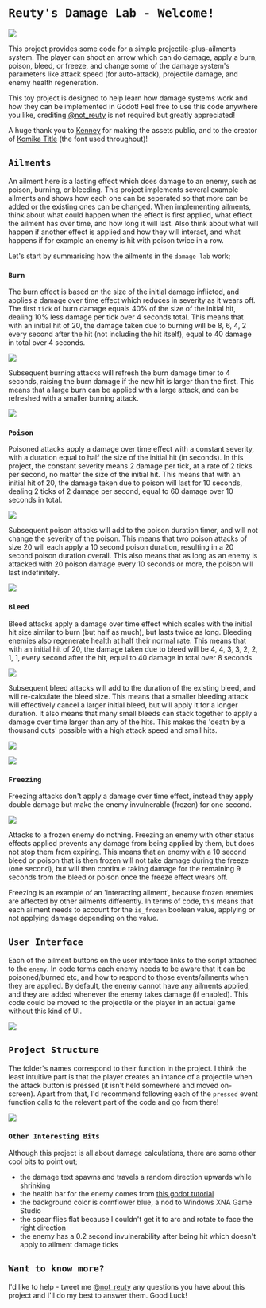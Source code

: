 # `Reuty's Damage Lab - Welcome!`

![](gifs/all.gif)

This project provides some code for a simple projectile-plus-ailments system. The player can shoot an arrow which can do damage, apply a burn, poison, bleed, or freeze, and change some of the damage system's parameters like attack speed (for auto-attack), projectile damage, and enemy health regeneration.

This toy project is designed to help learn how damage systems work and how they can be implemented in Godot! Feel free to use this code anywhere you like, crediting [@not_reuty](https://twitter.com/not_reuty) is not required but greatly appreciated!

A huge thank you to [Kenney](https://twitter.com/KenneyNL) for making the assets public, and to the creator of [Komika Title](https://www.dafont.com/komika-title.font) (the font used throughout)!

## `Ailments`
An ailment here is a lasting effect which does damage to an enemy, such as poison, burning, or bleeding. This project implements several example ailments and shows how each one can be seperated so that more can be added or the existing ones can be changed. When implementing ailments, think about what could happen when the effect is first applied, what effect the ailment has over time, and how long it will last. Also think about what will happen if another effect is applied and how they will interact, and what happens if for example an enemy is hit with poison twice in a row.

Let's start by summarising how the ailments in the `damage lab` work;

### `Burn`
The burn effect is based on the size of the initial damage inflicted, and applies a damage over time effect which reduces in severity as it wears off. The first `tick` of burn damage equals 40% of the size of the initial hit, dealing 10% less damage per tick over 4 seconds total. This means that with an initial hit of 20, the damage taken due to burning will be 8, 6, 4, 2 every second after the hit (not including the hit itself), equal to 40 damage in total over 4 seconds.

![](gifs/burn.gif)

Subsequent burning attacks will refresh the burn damage timer to 4 seconds, raising the burn damage if the new hit is larger than the first. This means that a large burn can be applied with a large attack, and can be refreshed with a smaller burning attack.

![](gifs/burn2.gif)

### `Poison`
Poisoned attacks apply a damage over time effect with a constant severity, with a duration equal to half the size of the initial hit (in seconds). In this project, the constant severity means 2 damage per tick, at a rate of 2 ticks per second, no matter the size of the initial hit. This means that with an initial hit of 20, the damage taken due to poison will last for 10 seconds, dealing 2 ticks of 2 damage per second, equal to 60 damage over 10 seconds in total.

![](gifs/poison.gif)

Subsequent poison attacks will add to the poison duration timer, and will not change the severity of the poison. This means that two poison attacks of size 20 will each apply a 10 second poison duration, resulting in a 20 second poison duration overall. This also means that as long as an enemy is attacked with 20 poison damage every 10 seconds or more, the poison will last indefinitely.

![](gifs/poison2.gif)

### `Bleed`
Bleed attacks apply a damage over time effect which scales with the initial hit size similar to burn (but half as much), but lasts twice as long. Bleeding enemies also regenerate health at half their normal rate. This means that with an initial hit of 20, the damage taken due to bleed will be 4, 4, 3, 3, 2, 2, 1, 1, every second after the hit, equal to 40 damage in total over 8 seconds. 

![](gifs/bleed.gif)

Subsequent bleed attacks will add to the duration of the existing bleed, and will re-calculate the bleed size. This means that a smaller bleeding attack will effectively cancel a larger initial bleed, but will apply it for a longer duration. It also means that many small bleeds can stack together to apply a damage over time larger than any of the hits. This makes the 'death by a thousand cuts' possible with a high attack speed and small hits.

![](gifs/bleed2.gif)

![](gifs/bleed3.gif)

### `Freezing`
Freezing attacks don't apply a damage over time effect, instead they apply double damage but make the enemy invulnerable (frozen) for one second.

![](gifs/freeze.gif)

Attacks to a frozen enemy do nothing. Freezing an enemy with other status effects applied prevents any damage from being applied by them, but does not stop them from expiring. This means that an enemy with a 10 second bleed or poison that is then frozen will not take damage during the freeze (one second), but will then continue taking damage for the remaining 9 seconds from the bleed or poison once the freeze effect wears off.

Freezing is an example of an 'interacting ailment', because frozen enemies are affected by other ailments differently. In terms of code, this means that each ailment needs to account for the `is_frozen` boolean value, applying or not applying damage depending on the value.

## `User Interface`
Each of the ailment buttons on the user interface links to the script attached to the `enemy`. In code terms each enemy needs to be aware that it can be poisoned/burned etc, and how to respond to those events/ailments when they are applied. By default, the enemy cannot have any ailments applied, and they are added whenever the enemy takes damage (if enabled). This code could be moved to the projectile or the player in an actual game without this kind of UI.

![](gifs/user_interface.png)

## `Project Structure`
The folder's names correspond to their function in the project. I think the least intuitive part is that the player creates an intance of a projectile when the attack button is pressed (it isn't held somewhere and moved on-screen). Apart from that, I'd recommend following each of the `pressed` event function calls to the relevant part of the code and go from there!

![](gifs/structure.PNG)

### `Other Interesting Bits`
Although this project is all about damage calculations, there are some other cool bits to point out;
- the damage text spawns and travels a random direction upwards while shrinking
- the health bar for the enemy comes from [this godot tutorial](https://kidscancode.org/godot_recipes/ui/unit_healthbar/)
- the background color is cornflower blue, a nod to Windows XNA Game Studio
- the spear flies flat because I couldn't get it to arc and rotate to face the right direction
- the enemy has a 0.2 second invulnerability after being hit which doesn't apply to ailment damage ticks

## `Want to know more?`
I'd like to help - tweet me [@not_reuty](https://twitter.com/not_reuty) any questions you have about this project and I'll do my best to answer them. Good Luck!
